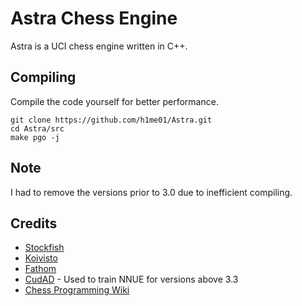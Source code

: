 # Astra Chess Engine

Astra is a UCI chess engine written in C++.

## Compiling
Compile the code yourself for better performance.
```
git clone https://github.com/h1me01/Astra.git
cd Astra/src
make pgo -j
```

## Note
I had to remove the versions prior to 3.0 due to inefficient compiling.

## Credits
- [Stockfish](https://github.com/official-stockfish/Stockfish)
- [Koivisto](https://github.com/Luecx/Koivisto)
- [Fathom](https://github.com/jdart1/Fathom) 
- [CudAD](https://github.com/Luecx/CudAD) - Used to train NNUE for versions above 3.3 
- [Chess Programming Wiki](https://www.chessprogramming.org/Main_Page)
